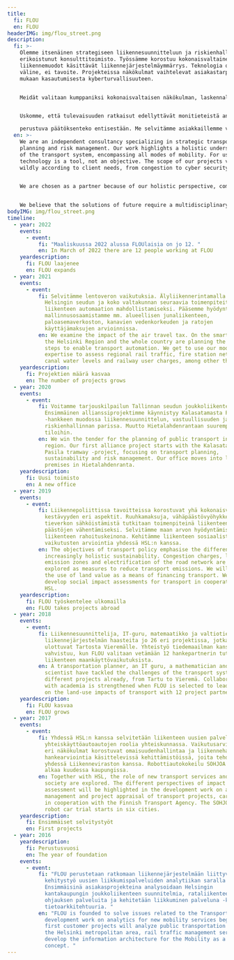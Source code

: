 ```yaml
---
title:
  fi: FLOU
  en: FLOU
headerIMG: img/flou_street.png
description:
  fi: >-
    Olemme itsenäinen strategiseen liikennesuunnitteluun ja riskienhallintaan
    erikoistunut konsulttitoimisto. Työssämme korostuu kokonaisvaltainen kaikki
    liikennemuodot käsittävät liikennejärjestelmäymmärrys. Teknologia on meille
    väline, ei tavoite. Projekteissa näkökulmat vaihtelevat asiakastarpeiden
    mukaan kasautumisesta kyberturvallisuuteen.


    Meidät valitaan kumppaniksi kokonaisvaltaisen näkökulman, laskennallisen osaamisen ja innostuvan luonteen takia. Työtavoissamme korostuvat innovatiivisuus, sitoutuminen ja eri sidosryhmien osallistavuus.


    Uskomme, että tulevaisuuden ratkaisut edellyttävät monitieteistä analyyttisyyttä ja rohkeaa asennetta. Kun maailma ympärillä on muutoksessa, korostuu tietoon

    perustuva päätöksenteko entisestään. Me selvitämme asiakkaillemme vaikutukset riippumattomasti. Uskomme, että vastuullinen toimija tunnistaa tosiasiat, hallitsee riskit, varautuu uhkiin, ymmärtää taloudellisen ja sosiaalisen vaikutuksen, kestävyyden vaatimukset ja ison kuvan - ja toimii oikean tiedon pohjalta. Tässä työssä me olemme paras kumppanisi.
  en: >-
    We are an independent consultancy specializing in strategic transportation
    planning and risk management. Our work highlights a holistic understanding
    of the transport system, encompassing all modes of mobility. For us,
    technology is a tool, not an objective. The scope of our projects varies
    wildly according to client needs, from congestion to cyber security.


    We are chosen as a partner because of our holistic perspective, computational expertise and enthusiastic nature. Our working methods emphasize innovation, engagement and inclusiveness of different stakeholders.


    We believe that the solutions of future require a multidisciplinary analytical approach and a bold attitude. As the world around us changes, the importance of scientifically informed decision-making is paramount. We provide our clients with independent, unbiased impact assessments. We believe that a responsible actor identifies the facts, manages risks, anticipates threats, understands the economic and social impact, sustainability requirements and the big picture - and acts on the right information. In this work, we are your best partner.
bodyIMG: img/flou_street.png
timeline:
  - year: 2022
    events:
      - event:
          fi: "Maaliskuussa 2022 alussa FLOUlaisia on jo 12. "
          en: In March of 2022 there are 12 people working at FLOU
    yeardescription:
      fi: FLOU laajenee
      en: FLOU expands
  - year: 2021
    events:
      - event:
          fi: Selvitämme lentoveron vaikutuksia. Älyliikennerintamalla suunnitellaan
            Helsingin seudun ja koko valtakunnan seuraavia toimenpiteitä
            liikenteen automaation mahdollistamiseksi. Pääsemme hyödyntämään
            mallinnusosaamistamme mm. alueellisen junaliikenteen,
            paloasemaverkoston, kanavien vedenkorkeuden ja ratojen
            käyttäjämaksujen arvioinnissa.
          en: We examine the impact of the air travel tax. On the smart mobility front,
            the Helsinki Region and the whole country are planning the next
            steps to enable transport automation. We get to use our modelling
            expertise to assess regional rail traffic, fire station networks,
            canal water levels and railway user charges, among other things.
    yeardescription:
      fi: Projektien määrä kasvaa
      en: The number of projects grows
  - year: 2020
    events:
      - event:
          fi: Voitamme tarjouskilpailun Tallinnan seudun joukkoliikenteen suunnittelusta.
            Ensimmäinen allianssiprojektimme käynnistyy Kalasatamasta Pasilaan
            -hankkeen muodossa liikennesuunnittelun, vastuullisuuden ja
            riskienhallinnan parissa. Muutto Hietalahdenrantaan suurempiin
            tiloihin.
          en: We win the tender for the planning of public transport in the Tallinn
            region. Our first alliance project starts with the Kalasatama to
            Pasila tramway -project, focusing on transport planning,
            sustainability and risk management. Our office moves into larger
            premises in Hietalahdenranta.
    yeardescription:
      fi: Uusi toimisto
      en: A new office
  - year: 2019
    events:
      - event:
          fi: Liikennepoliittissa tavoitteissa korostuvat yhä kokonaisvaltaisemman
            kestävyyden eri aspektit. Ruuhkamaksuja, vähäpäästövyöhykkeitä ja
            tieverkon sähköistämistä tutkitaan toimenpiteinä liikenteen
            päästöjen vähentämiseksi. Selvitämme maan arvon hyödyntämistä
            liikenteen rahoituskeinona. Kehitämme liikenteen sosiaalisten
            vaikutusten arviointia yhdessä HSL:n kanssa.
          en: The objectives of transport policy emphasise the different aspects of an
            increasingly holistic sustainability. Congestion charges, low
            emission zones and electrification of the road network are being
            explored as measures to reduce transport emissions. We will explore
            the use of land value as a means of financing transport. We will
            develop social impact assessments for transport in cooperation with
            HSL.
    yeardescription:
      fi: FLOU työskentelee ulkomailla
      en: FLOU takes projects abroad
  - year: 2018
    events:
      - event:
          fi: Liikennesuunnittelija, IT-guru, matemaatikko ja valtiotieteilijä ratkovat
            liikennejärjestelmän haasteita jo 26 eri projektissa, jotka
            ulottuvat Tartosta Vieremälle. Yhteistyö tiedemaailman kanssa
            vahvistuu, kun FLOU valitaan vetämään 12 hankepartnerin tutkimusta
            liikenteen maankäyttövaikutuksista.
          en: A transportation planner, an IT guru, a mathematician and a political
            scientist have tackled the challenges of the transport system in 26
            different projects already, from Tartu to Vieremä. Collaboration
            with academia is strengthened when FLOU is selected to lead a study
            on the land-use impacts of transport with 12 project partners.
    yeardescription:
      fi: FLOU kasvaa
      en: FLOU grows
  - year: 2017
    events:
      - event:
          fi: Yhdessä HSL:n kanssa selvitetään liikenteen uusien palvelujen ja
            yhteiskäyttöautoautojen roolia yhteiskunnassa. Vaikutusarvioinnin
            eri näkökulmat korostuvat omaisuudenhallintaa ja liikennehankkeiden
            hankearviointia käsittelevissä kehittämistöissä, joita tehdään
            yhdessä Liikenneviraston kanssa. Robottiautokokeilu SOHJOA Baltic
            alkaa kuudessa kaupungissa.
          en: Together with HSL, the role of new transport services and car sharing in
            society are explored. The different perspectives of impact
            assessment will be highlighted in the development work on asset
            management and project appraisal of transport projects, carried out
            in cooperation with the Finnish Transport Agency. The SOHJOA Baltic
            robot car trial starts in six cities.
    yeardescription:
      fi: Ensimmäiset selvitystyöt
      en: First projects
  - year: 2016
    yeardescription:
      fi: Perustusvuosi
      en: The year of foundation
    events:
      - event:
          fi: "FLOU perustetaan ratkomaan liikennejärjestelmään liittyviä kysymyksiä. Oma
            kehitystyö uusien liikkumispalveluiden analytiikan saralla alkaa.
            Ensimmäisinä asiakasprojekteina analysoidaan Helsingin
            kantakaupungin joukkoliikenteen suunnitelmia, rataliikenteen
            ohjauksen palveluita ja kehitetään liikkuminen palveluna -konseptin
            tietoarkkitehtuuria. "
          en: "FLOU is founded to solve issues related to the Transport System. In-house
            development work on analytics for new mobility services begins. The
            first customer projects will analyze public transportation plans for
            the Helsinki metropolitan area, rail traffic management services and
            develop the information architecture for the Mobility as a Service
            concept. "
---
```

